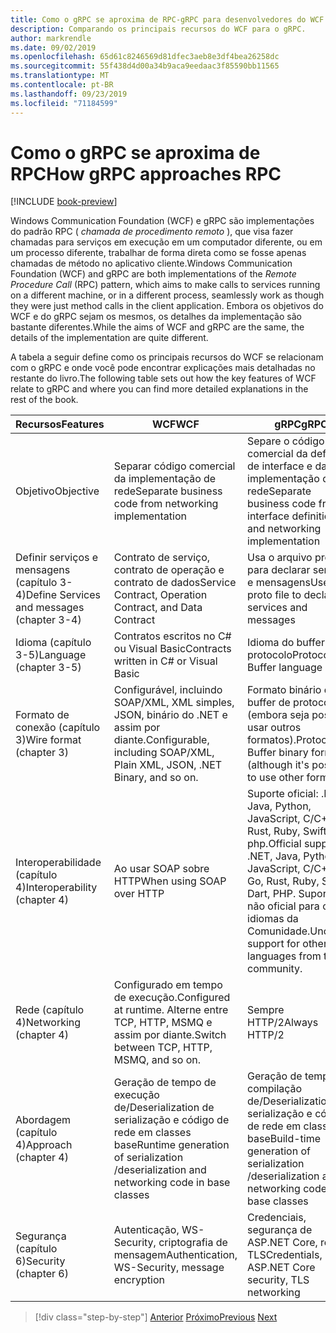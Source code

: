 ```yaml
---
title: Como o gRPC se aproxima de RPC-gRPC para desenvolvedores do WCF
description: Comparando os principais recursos do WCF para o gRPC.
author: markrendle
ms.date: 09/02/2019
ms.openlocfilehash: 65d61c8246569d81dfec3aeb8e3df4bea26258dc
ms.sourcegitcommit: 55f438d4d00a34b9aca9eedaac3f85590bb11565
ms.translationtype: MT
ms.contentlocale: pt-BR
ms.lasthandoff: 09/23/2019
ms.locfileid: "71184599"
---
```

# <a name="how-grpc-approaches-rpc"></a><span data-ttu-id="4585e-103">Como o gRPC se aproxima de RPC</span><span class="sxs-lookup"><span data-stu-id="4585e-103">How gRPC approaches RPC</span></span>

[!INCLUDE [book-preview](../../../includes/book-preview.md)]

<span data-ttu-id="4585e-104">Windows Communication Foundation (WCF) e gRPC são implementações do padrão RPC ( *chamada de procedimento remoto* ), que visa fazer chamadas para serviços em execução em um computador diferente, ou em um processo diferente, trabalhar de forma direta como se fosse apenas chamadas de método no aplicativo cliente.</span><span class="sxs-lookup"><span data-stu-id="4585e-104">Windows Communication Foundation (WCF) and gRPC are both implementations of the *Remote Procedure Call* (RPC) pattern, which aims to make calls to services running on a different machine, or in a different process, seamlessly work as though they were just method calls in the client application.</span></span> <span data-ttu-id="4585e-105">Embora os objetivos do WCF e do gRPC sejam os mesmos, os detalhes da implementação são bastante diferentes.</span><span class="sxs-lookup"><span data-stu-id="4585e-105">While the aims of WCF and gRPC are the same, the details of the implementation are quite different.</span></span>

<span data-ttu-id="4585e-106">A tabela a seguir define como os principais recursos do WCF se relacionam com o gRPC e onde você pode encontrar explicações mais detalhadas no restante do livro.</span><span class="sxs-lookup"><span data-stu-id="4585e-106">The following table sets out how the key features of WCF relate to gRPC and where you can find more detailed explanations in the rest of the book.</span></span>

| <span data-ttu-id="4585e-107">Recursos</span><span class="sxs-lookup"><span data-stu-id="4585e-107">Features</span></span> | <span data-ttu-id="4585e-108">WCF</span><span class="sxs-lookup"><span data-stu-id="4585e-108">WCF</span></span> | <span data-ttu-id="4585e-109">gRPC</span><span class="sxs-lookup"><span data-stu-id="4585e-109">gRPC</span></span> |
| -------- | --- | ---- |
| <span data-ttu-id="4585e-110">Objetivo</span><span class="sxs-lookup"><span data-stu-id="4585e-110">Objective</span></span> | <span data-ttu-id="4585e-111">Separar código comercial da implementação de rede</span><span class="sxs-lookup"><span data-stu-id="4585e-111">Separate business code from networking implementation</span></span> | <span data-ttu-id="4585e-112">Separe o código comercial da definição de interface e da implementação de rede</span><span class="sxs-lookup"><span data-stu-id="4585e-112">Separate business code from interface definition and networking implementation</span></span> |
| <span data-ttu-id="4585e-113">Definir serviços e mensagens (capítulo 3-4)</span><span class="sxs-lookup"><span data-stu-id="4585e-113">Define Services and messages (chapter 3-4)</span></span>  | <span data-ttu-id="4585e-114">Contrato de serviço, contrato de operação e contrato de dados</span><span class="sxs-lookup"><span data-stu-id="4585e-114">Service Contract, Operation Contract, and Data Contract</span></span> | <span data-ttu-id="4585e-115">Usa o arquivo proto para declarar serviços e mensagens</span><span class="sxs-lookup"><span data-stu-id="4585e-115">Uses proto file to declare services and messages</span></span> |
| <span data-ttu-id="4585e-116">Idioma (capítulo 3-5)</span><span class="sxs-lookup"><span data-stu-id="4585e-116">Language (chapter 3-5)</span></span> | <span data-ttu-id="4585e-117">Contratos escritos no C# ou Visual Basic</span><span class="sxs-lookup"><span data-stu-id="4585e-117">Contracts written in C# or Visual Basic</span></span> | <span data-ttu-id="4585e-118">Idioma do buffer de protocolo</span><span class="sxs-lookup"><span data-stu-id="4585e-118">Protocol Buffer language</span></span> |
| <span data-ttu-id="4585e-119">Formato de conexão (capítulo 3)</span><span class="sxs-lookup"><span data-stu-id="4585e-119">Wire format (chapter 3)</span></span> | <span data-ttu-id="4585e-120">Configurável, incluindo SOAP/XML, XML simples, JSON, binário do .NET e assim por diante.</span><span class="sxs-lookup"><span data-stu-id="4585e-120">Configurable, including SOAP/XML, Plain XML, JSON, .NET Binary, and so on.</span></span> | <span data-ttu-id="4585e-121">Formato binário de buffer de protocolo (embora seja possível usar outros formatos).</span><span class="sxs-lookup"><span data-stu-id="4585e-121">Protocol Buffer binary format (although it's possible to use other formats).</span></span>
| <span data-ttu-id="4585e-122">Interoperabilidade (capítulo 4)</span><span class="sxs-lookup"><span data-stu-id="4585e-122">Interoperability (chapter 4)</span></span> | <span data-ttu-id="4585e-123">Ao usar SOAP sobre HTTP</span><span class="sxs-lookup"><span data-stu-id="4585e-123">When using SOAP over HTTP</span></span> | <span data-ttu-id="4585e-124">Suporte oficial: .NET, Java, Python, JavaScript, C/C++, go, Rust, Ruby, Swift, Dart, php.</span><span class="sxs-lookup"><span data-stu-id="4585e-124">Official support: .NET, Java, Python, JavaScript, C/C++, Go, Rust, Ruby, Swift, Dart, PHP.</span></span> <span data-ttu-id="4585e-125">Suporte não oficial para outros idiomas da Comunidade.</span><span class="sxs-lookup"><span data-stu-id="4585e-125">Unofficial support for other languages from the community.</span></span> |
| <span data-ttu-id="4585e-126">Rede (capítulo 4)</span><span class="sxs-lookup"><span data-stu-id="4585e-126">Networking (chapter 4)</span></span> | <span data-ttu-id="4585e-127">Configurado em tempo de execução.</span><span class="sxs-lookup"><span data-stu-id="4585e-127">Configured at runtime.</span></span> <span data-ttu-id="4585e-128">Alterne entre TCP, HTTP, MSMQ e assim por diante.</span><span class="sxs-lookup"><span data-stu-id="4585e-128">Switch between TCP, HTTP, MSMQ, and so on.</span></span> | <span data-ttu-id="4585e-129">Sempre HTTP/2</span><span class="sxs-lookup"><span data-stu-id="4585e-129">Always HTTP/2</span></span> |
| <span data-ttu-id="4585e-130">Abordagem (capítulo 4)</span><span class="sxs-lookup"><span data-stu-id="4585e-130">Approach (chapter 4)</span></span> | <span data-ttu-id="4585e-131">Geração de tempo de execução de/Deserialization de serialização e código de rede em classes base</span><span class="sxs-lookup"><span data-stu-id="4585e-131">Runtime generation of serialization /deserialization and networking code in base classes</span></span> | <span data-ttu-id="4585e-132">Geração de tempo de compilação de/Deserialization de serialização e código de rede em classes base</span><span class="sxs-lookup"><span data-stu-id="4585e-132">Build-time generation of serialization /deserialization and networking code in base classes</span></span> |
| <span data-ttu-id="4585e-133">Segurança (capítulo 6)</span><span class="sxs-lookup"><span data-stu-id="4585e-133">Security (chapter 6)</span></span> | <span data-ttu-id="4585e-134">Autenticação, WS-Security, criptografia de mensagem</span><span class="sxs-lookup"><span data-stu-id="4585e-134">Authentication, WS-Security, message encryption</span></span> | <span data-ttu-id="4585e-135">Credenciais, segurança de ASP.NET Core, rede TLS</span><span class="sxs-lookup"><span data-stu-id="4585e-135">Credentials, ASP.NET Core security, TLS networking</span></span> |

>[!div class="step-by-step"]
><span data-ttu-id="4585e-136">[Anterior](grpc-overview.md)
>[Próximo](interface-definition-language.md)</span><span class="sxs-lookup"><span data-stu-id="4585e-136">[Previous](grpc-overview.md)
[Next](interface-definition-language.md)</span></span>
